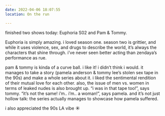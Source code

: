 ```yaml
---
date: 2022-04-06 18:07:55
location: On the run

---
```

finished two shows today: Euphoria S02 and Pam & Tommy.

Euphoria is simply amazing. i loved season one. season two is grittier, and while it uses violence, sex, and drugs to describe the world, it’s always the characters that shine through. i’ve never seen better acting than zendaya’s performance as rue.

pam & tommy is kinda of a curve ball. i like it! i didn’t think i would. it manages to take a story (pamela anderson & tommy lee’s stolen sex tape in the 90s) and make a whole series about it. i liked the sentimental rendition of their mutual love for each other. also, the issue of men vs. women in terms of leaked nudes is also brought up. “i was in that tape too!”, says tommy. “it’s not the same! i’m.. i’m.. a woman!”, says pamela. and it’s not just hollow talk: the series actually manages to showcase how pamela suffered.

i also appreciated the 90s LA vibe ☀️
